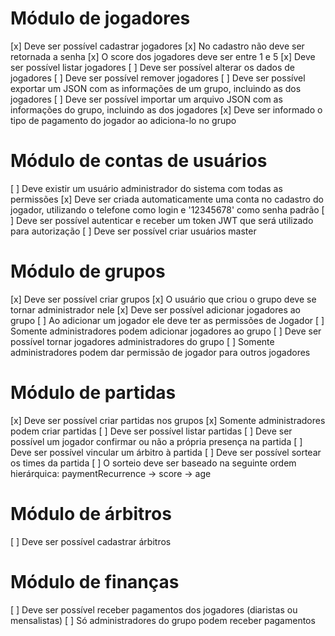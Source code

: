 
# Módulo de jogadores
[x] Deve ser possível cadastrar jogadores
[x] No cadastro não deve ser retornada a senha
[x] O score dos jogadores deve ser entre 1 e 5
[x] Deve ser possível listar jogadores
[ ] Deve ser possível alterar os dados de jogadores
[ ] Deve ser possível remover jogadores
[ ] Deve ser possível exportar um JSON com as informações de um grupo, incluindo as dos jogadores
[ ] Deve ser possível importar um arquivo JSON com as informações do grupo, incluindo as dos jogadores
[x] Deve ser informado o tipo de pagamento do jogador ao adiciona-lo no grupo

# Módulo de contas de usuários
[ ] Deve existir um usuário administrador do sistema com todas as permissões
[x] Deve ser criada automaticamente uma conta no cadastro do jogador, utilizando o telefone como login e '12345678' como senha padrão
[ ] Deve ser possível autenticar e receber um token JWT que será utilizado para autorização
[ ] Deve ser possível criar usuários master

# Módulo de grupos
[x] Deve ser possível criar grupos
[x] O usuário que criou o grupo deve se tornar administrador nele
[x] Deve ser possível adicionar jogadores ao grupo
[ ] Ao adicionar um jogador ele deve ter as permissões de Jogador
[ ] Somente administradores podem adicionar jogadores ao grupo
[ ] Deve ser possível tornar jogadores administradores do grupo
[ ] Somente administradores podem dar permissão de jogador para outros jogadores

# Módulo de partidas
[x] Deve ser possível criar partidas nos grupos
[x] Somente administradores podem criar partidas
[ ] Deve ser possível listar partidas
[ ] Deve ser possível um jogador confirmar ou não a própria presença na partida
[ ] Deve ser possível vincular um árbitro à partida
[ ] Deve ser possível sortear os times da partida
[ ] O sorteio deve ser baseado na seguinte ordem hierárquica: paymentRecurrence -> score -> age

# Módulo de árbitros
[ ] Deve ser possível cadastrar árbitros

# Módulo de finanças
[ ] Deve ser possível receber pagamentos dos jogadores (diaristas ou mensalistas)
[ ] Só administradores do grupo podem receber pagamentos
